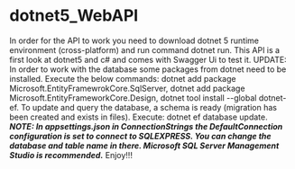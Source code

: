 # dotnet5_WebAPI

In order for the API to work you need to download dotnet 5 runtime environment (cross-platform) and run command dotnet run.
This API is a first look at dotnet5 and c# and comes with Swagger Ui to test it. 
UPDATE: In order to work with the database some packages from dotnet need to be installed.
Execute the below commands:
dotnet add package Microsoft.EntityFramewrokCore.SqlServer,
dotnet add package Microsoft.EntityFrameworkCore.Design,
dotnet tool install --global dotnet-ef.
To update and query the database, a schema is ready (migration has been created and exists in files).
Execute: dotnet ef database update.
***NOTE: In appsettings.json in ConnectionStrings the DefaultConnection configuration is set to connect to SQLEXPRESS.
You can change the database and table name in there. Microsoft SQL Server Management Studio is recommended.***
Enjoy!!!
